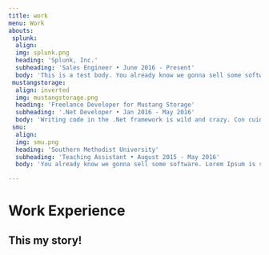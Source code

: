 ```yaml
---
title: work
menu: Work
abouts:
 splunk:
  align:
  img: splunk.png
  heading: 'Splunk, Inc.'
  subheading: 'Sales Engineer • June 2016 - Present'
  body: 'This is a test body. You already know we gonna sell some software. Lorem Ipsum is simply dummy text of the printing and typesetting industry. Lorem Ipsum has been the industrys standard dummy text ever since the 1500s, when an unknown printer took a galley of type and scrambled it to make a type specimen book. It has survived not only five centuries, but also the leap into electronic typesetting, remaining essentially unchanged. It was popularised in the 1960s with the release of Letraset sheets containing Lorem Ipsum passages, and more recently with desktop publishing software like Aldus PageMaker including versions of Lorem Ipsum.'
 mustangstorage:
  align: inverted
  img: mustangstorage.png
  heading: 'Freelance Developer for Mustang Storage'
  subheading: '.Net Developer • Jan 2016 - May 2016'
  body: 'Writing code in the .Net framework is wild and crazy. Con cuidado por favor! Lorem Ipsum is simply dummy text of the printing and typesetting industry. Lorem Ipsum has been the industrys standard dummy text ever since the 1500s, when an unknown printer took a galley of type and scrambled it to make a type specimen book. It has survived not only five centuries, but also the leap into electronic typesetting, remaining essentially unchanged. It was popularised in the 1960s with the release of Letraset sheets containing Lorem Ipsum passages, and more recently with desktop publishing software like Aldus PageMaker including versions of Lorem Ipsum.'
 smu:
  align: 
  img: smu.png
  heading: 'Southern Methodist University'
  subheading: 'Teaching Assistant • August 2015 - May 2016'
  body: 'You already know we gonna sell some software. Lorem Ipsum is simply dummy text of the printing and typesetting industry. Lorem Ipsum has been the industrys standard dummy text ever since the 1500s, when an unknown printer took a galley of type and scrambled it to make a type specimen book. It has survived not only five centuries, but also the leap into electronic typesetting, remaining essentially unchanged. It was popularised in the 1960s with the release of Letraset sheets containing Lorem Ipsum passages, and more recently with desktop publishing software like Aldus PageMaker including versions of Lorem Ipsum.'

---
```


# Work Experience
## This my story!